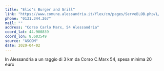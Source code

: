 ```yaml
---
title: "Elio's Burger and Grill"
link: "https://www.comune.alessandria.it/flex/cm/pages/ServeBLOB.php/L/IT/IDPagina/2069"
phone: "0131.344.267"
mail: ""
address: "Corso Carlo Marx, 54 Alessandria"
coord_lat: 44.900839
coord_lon: 8.603549
source: "ASCOM"
date: 2020-04-02
---
```


In Alessandria a un raggio di 3 km da Corso C.Marx 54, spesa minima 20 euro
